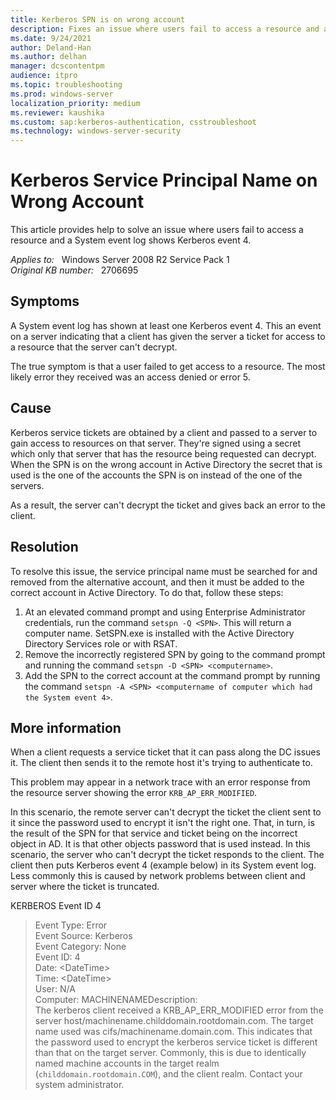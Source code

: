 ```yaml
---
title: Kerberos SPN is on wrong account
description: Fixes an issue where users fail to access a resource and a System event log shows Kerberos event 4.
ms.date: 9/24/2021
author: Deland-Han
ms.author: delhan
manager: dcscontentpm
audience: itpro
ms.topic: troubleshooting
ms.prod: windows-server
localization_priority: medium
ms.reviewer: kaushika
ms.custom: sap:kerberos-authentication, csstroubleshoot
ms.technology: windows-server-security
---
```

# Kerberos Service Principal Name on Wrong Account

This article provides help to solve an issue where users fail to access a resource and a System event log shows Kerberos event 4.

_Applies to:_ &nbsp; Windows Server 2008 R2 Service Pack 1  
_Original KB number:_ &nbsp; 2706695

## Symptoms

A System event log has shown at least one Kerberos event 4. This an event on a server indicating that a client has given the server a ticket for access to a resource that the server can't decrypt.

The true symptom is that a user failed to get access to a resource. The most likely error they received was an access denied or error 5.

## Cause

Kerberos service tickets are obtained by a client and passed to a server to gain access to resources on that server. They're signed using a secret which only that server that has the resource being requested can decrypt. When the SPN is on the wrong account in Active Directory the secret that is used is the one of the accounts the SPN is on instead of the one of the servers.

As a result, the server can't decrypt the ticket and gives back an error to the client.

## Resolution

To resolve this issue, the service principal name must be searched for and removed from the alternative account, and then it must be added to the correct account in Active Directory. To do that, follow these steps:

1. At an elevated command prompt and using Enterprise Administrator credentials, run the command `setspn -Q <SPN>`. This will return a computer name. SetSPN.exe is installed with the Active Directory Directory Services role or with RSAT.
2. Remove the incorrectly registered SPN by going to the command prompt and running the command `setspn -D <SPN> <computername>`.
3. Add the SPN to the correct account at the command prompt by running the command `setspn -A <SPN> <computername of computer which had the System event 4>`.

## More information

When a client requests a service ticket that it can pass along the DC issues it. The client then sends it to the remote host it's trying to authenticate to.

This problem may appear in a network trace with an error response from the resource server showing the error `KRB_AP_ERR_MODIFIED`.

In this scenario, the remote server can't decrypt the ticket the client sent to it since the password used to encrypt it isn't the right one. That, in turn, is the result of the SPN for that service and ticket being on the incorrect object in AD. It is that other objects password that is used instead. In this scenario, the server who can't decrypt the ticket responds to the client. The client then puts Kerberos event 4 (example below) in its System event log. Less commonly this is caused by network problems between client and server where the ticket is truncated.

KERBEROS Event ID 4

> Event Type: Error  
Event Source: Kerberos  
Event Category: None  
Event ID: 4  
Date: \<DateTime>  
Time: \<DateTime>  
User: N/A  
Computer: MACHINENAMEDescription:  
The kerberos client received a KRB_AP_ERR_MODIFIED error from the server
host/machinename.childdomain.rootdomain.com. The target name used was
cifs/machinename.domain.com. This indicates that the password used to encrypt the
kerberos service ticket is different than that on the target server. Commonly, this
is due to identically named machine accounts in the target realm
(`childdomain.rootdomain.COM`), and the client realm. Contact your system
administrator.  
